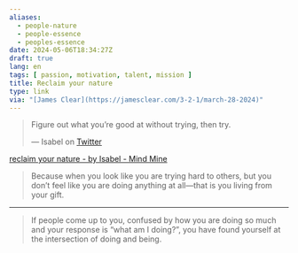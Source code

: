 ```yaml
---
aliases:
  - people-nature
  - people-essence
  - peoples-essence
date: 2024-05-06T18:34:27Z
draft: true
lang: en
tags: [ passion, motivation, talent, mission ]
title: Reclaim your nature
type: link
via: "[James Clear](https://jamesclear.com/3-2-1/march-28-2024)"
---
```


> Figure out what you’re good at without trying, then try.
>
> — Isabel on [Twitter](https://x.com/isabelunraveled/status/1727399000926785847?s=46)

[reclaim your nature - by Isabel - Mind Mine](https://read.mindmine.xyz/p/nature)

> Because when you look like you are trying hard to others, but you don’t feel like you are doing anything at all—that is you living from your gift.

---

> If people come up to you, confused by how you are doing so much and your response is “what am I doing?”, you have found yourself at the intersection of doing and being.

